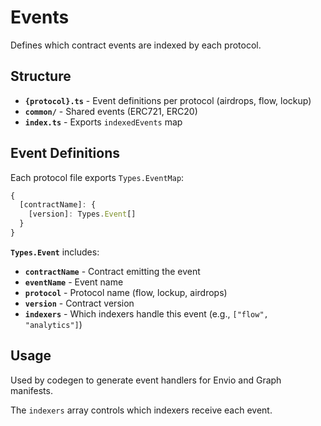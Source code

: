 # Events

Defines which contract events are indexed by each protocol.

## Structure

- **`{protocol}.ts`** - Event definitions per protocol (airdrops, flow, lockup)
- **`common/`** - Shared events (ERC721, ERC20)
- **`index.ts`** - Exports `indexedEvents` map

## Event Definitions

Each protocol file exports `Types.EventMap`:

```ts
{
  [contractName]: {
    [version]: Types.Event[]
  }
}
```

**`Types.Event`** includes:

- **`contractName`** - Contract emitting the event
- **`eventName`** - Event name
- **`protocol`** - Protocol name (flow, lockup, airdrops)
- **`version`** - Contract version
- **`indexers`** - Which indexers handle this event (e.g., `["flow", "analytics"]`)

## Usage

Used by codegen to generate event handlers for Envio and Graph manifests.

The `indexers` array controls which indexers receive each event.
